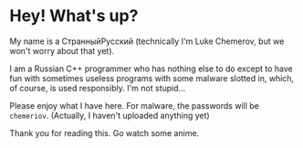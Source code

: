 
# Hey! What's up?

My name is a СтранныйРусский (technically I'm Luke Chemerov, but we won't worry about that yet).

I am a Russian C++ programmer who has nothing else to do except to have fun with sometimes useless programs with some malware slotted in, which, of course, is used responsibly. I'm not stupid...

Please enjoy what I have here. For malware, the passwords will be `chemeriov`. (Actually, I haven't uploaded anything yet)

Thank you for reading this. Go watch some anime.
